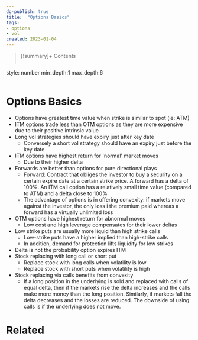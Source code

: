 ```yaml
---
dg-publish: true
title:  "Options Basics"
tags:
- options
- vol
created: 2023-01-04
---
```


>[!summary]+ Contents
>```toc
style: number
min_depth:1
max_depth:6 
>```


# Options Basics
- Options have greatest time value when strike is similar to spot (ie: ATM)
- ITM options trade less than OTM options as they are more expensive due to their positive intrinsic value
- Long vol strategies should have expiry just after key date
	- Conversely a short vol strategy should have an expiry just before the key date
- ITM options have highest return for 'normal' market moves
	- Due to their higher delta
- Forwards are better than options for pure directional plays
	- Forward: Contract that obliges the investor to buy a security on a certain expire date at a certain strike price. A forward has a delta of 100%. An ITM call option has a relatively small time value (compared to ATM) and a delta close to 100%
	- The advantage of options is in offering convexity: if markets move against the investor, the only loss i the premium paid whereas a forward has a virtually unlimited loss
- OTM options have highest return for abnormal moves
	- Low cost and high leverage compensates for their lower deltas
- Low strike puts are usually more liquid than high strike calls
	- Low-strike puts have a higher implied than high-strike calls
	- In addition, demand for protection lifts liquidity for low strikes
- Delta is not the probability option expires ITM
- Stock replacing with long call or short put
	- Replace stock with long calls when volatility is low
	- Replace stock with short puts when volatility is high
- Stock replacing via calls benefits from convexity
	- If a long position in the underlying is sold and replaced with calls of equal delta, then if the markets rise the delta increases and the calls make more money than the long position. Similarly, if markets fall the delta decreases and the losses are reduced. The downside of using calls is if the underlying does not move.



# Related
